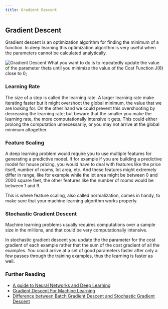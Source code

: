 ```yaml
---
title: Gradient Descent
---
```

## Gradient Descent

Gradient descent is an optimization algorithm for finding the minimum of a function. In deep learning this optimization algorithm is very useful when the parameters cannot be calculated analytically.

![Gradient Descent](https://upload.wikimedia.org/wikipedia/commons/6/68/Gradient_descent.jpg)
What you want to do is to repeatedly update the value of the parameter theta until you minimize the value of the Cost Function J(θ) close to 0;

### Learning Rate
The size of a step is called the learning rate. A larger learning rate make iterating faster but it might overshoot the global minimum, the value that we are looking for. On the other hand we could prevent this overshooting by decreasing the learning rate; but beware that the smaller you make the learning rate, the more computationally intensive it gets. This could either prolong the computation unnecessarily, or you may not arrive at the global minimum altogether. 

### Feature Scaling
A deep learning problem would require you to use multiple features for generating a predictive model. If for example if you are building a predictive model for house pricing, you would have to deal with features like the price itself, number of rooms, lot area, etc. And these features might extremely differ in range, like for example while the lot area might be between 0 and 2000 square feet, the other features like the number of rooms would be between 1 and 9.

This is where feature scaling, also called normalization, comes in handy, to make sure that your machine learning algorithm works properly. 

### Stochastic Gradient Descent 

Machine learning problems usually requires computations over a sample size in the millions, and that could be very computationally intensive. 

In stochastic gradient descent you update the the parameter for the cost gradient of each example rather that the sum of the cost gradient of all the examples. You could arrive at a set of good parameters faster after only a few passes through the training examples, thus the learning is faster as well. 

### Further Reading

* [A guide to Neural Networks and Deep Learning](http://neuralnetworksanddeeplearning.com/)
* [Gradient Descent For Machine Learning](https://machinelearningmastery.com/gradient-descent-for-machine-learning/) 
* [Difference between Batch Gradient Descent and Stochastic Gradient Descent](https://towardsdatascience.com/difference-between-batch-gradient-descent-and-stochastic-gradient-descent-1187f1291aa1)